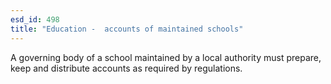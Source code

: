 ```yaml
---
esd_id: 498
title: "Education -  accounts of maintained schools"
---
```


A governing body of a school maintained by a local authority must prepare, keep and distribute accounts as required by regulations.

